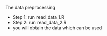 The data preprocessing 
- Step 1: run read_data_1.R
- Step 2: run read_data_2.R
- you will obtain the data which can be used 
